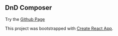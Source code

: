 ## DnD Composer

Try the [Github Page](https://tbleicher.github.io/dashboard-dnd-composer/)

This project was bootstrapped with [Create React App](https://github.com/facebook/create-react-app).
